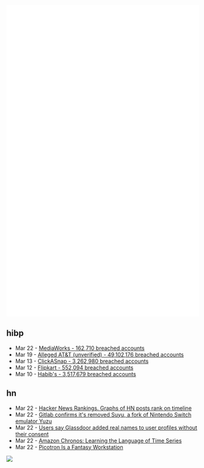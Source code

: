 ![Metrics](https://raw.githubusercontent.com/phixion/phixion/master/metrics.svg)

## hibp

<!--
for https://github.com/phixion/phixion/blob/main/.github/workflows/feeds.yml
-->
<!--START_SECTION:haveibeenpwnd-->
- Mar 22 - [MediaWorks - 162,710 breached accounts](https://haveibeenpwned.com/PwnedWebsites#MediaWorks)
- Mar 19 - [Alleged AT&T (unverified) - 49,102,176 breached accounts](https://haveibeenpwned.com/PwnedWebsites#AllegedATT)
- Mar 13 - [ClickASnap - 3,262,980 breached accounts](https://haveibeenpwned.com/PwnedWebsites#ClickASnap)
- Mar 12 - [Flipkart - 552,094 breached accounts](https://haveibeenpwned.com/PwnedWebsites#Flipkart)
- Mar 10 - [Habib's - 3,517,679 breached accounts](https://haveibeenpwned.com/PwnedWebsites#Habibs)
<!--END_SECTION:haveibeenpwnd-->

## hn

<!--
for https://github.com/phixion/phixion/blob/main/.github/workflows/feeds.yml
-->
<!--START_SECTION:hn-->
- Mar 22 - [Hacker News Rankings. Graphs of HN posts rank on timeline](https://hnrankings.info)
- Mar 22 - [Gitlab confirms it's removed Suyu, a fork of Nintendo Switch emulator Yuzu](https://www.theverge.com/2024/3/21/24108191/gitlab-suyu-nintendo-switch-emulator-takedown)
- Mar 22 - [Users say Glassdoor added real names to user profiles without their consent](https://techcrunch.com/2024/03/20/glassdoor-added-real-names-profiles-without-consent/)
- Mar 22 - [Amazon Chronos: Learning the Language of Time Series](https://arxiv.org/abs/2403.07815)
- Mar 22 - [Picotron Is a Fantasy Workstation](https://www.lexaloffle.com/picotron.php)
<!--END_SECTION:hn-->

<!--
for https://yhype.me
-->
![](https://hit.yhype.me/github/profile?user_id=13013670)

